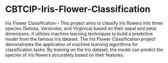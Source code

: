 # CBTCIP-Iris-Flower-Classification

Iris Flower Classification:-
This project aims to classify iris flowers into three species (Setosa, Versicolor, and Virginica) based on their sepal and petal dimensions. It utilizes machine learning techniques to build a predictive model from the famous Iris dataset.
The Iris Flower Classification project demonstrates the application of machine learning algorithms for classification tasks. By training on the Iris dataset, the model can predict the species of iris flowers accurately based on their features.
